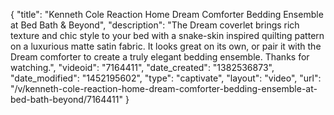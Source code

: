 {
    "title": "Kenneth Cole Reaction Home Dream Comforter Bedding Ensemble at Bed Bath & Beyond",
    "description": "The Dream coverlet brings rich texture and chic style to your bed with a snake-skin inspired quilting pattern on a luxurious matte satin fabric. It looks great on its own, or pair it with the Dream comforter to create a truly elegant bedding ensemble. Thanks for watching.",
    "videoid": "7164411",
    "date_created": "1382536873",
    "date_modified": "1452195602",
    "type": "captivate",
    "layout": "video",
    "url": "\/v\/kenneth-cole-reaction-home-dream-comforter-bedding-ensemble-at-bed-bath-beyond\/7164411"
}